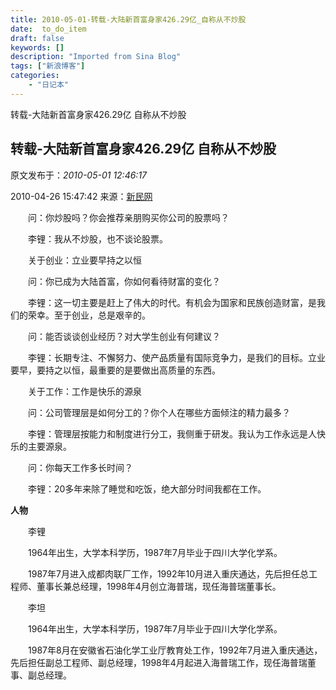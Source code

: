 ```yaml
---
title: 2010-05-01-转载-大陆新首富身家426.29亿_自称从不炒股
date:  to_do_item
draft: false
keywords: []
description: "Imported from Sina Blog"
tags: ["新浪博客"]
categories: 
    - "日记本"
---
```

转载-大陆新首富身家426.29亿 自称从不炒股
## 转载-大陆新首富身家426.29亿 自称从不炒股

 原文发布于：*2010-05-01 12:46:17*

2010-04-26 15&#58;47&#58;42 来源：[新民网](http&#58;//msn.biz.smgbb.cn/#)

　　问：你炒股吗？你会推荐亲朋购买你公司的股票吗？

　　李锂：我从不炒股，也不谈论股票。

　　关于创业：立业要早持之以恒

　　问：你已成为大陆首富，你如何看待财富的变化？

　　李锂：这一切主要是赶上了伟大的时代。有机会为国家和民族创造财富，是我们的荣幸。至于创业，总是艰辛的。

　　问：能否谈谈创业经历？对大学生创业有何建议？

　　李锂：长期专注、不懈努力、使产品质量有国际竞争力，是我们的目标。立业要早，要持之以恒，最重要的是要做出高质量的东西。

　　关于工作：工作是快乐的源泉

　　问：公司管理层是如何分工的？你个人在哪些方面倾注的精力最多？

　　李锂：管理层按能力和制度进行分工，我侧重于研发。我认为工作永远是人快乐的主要源泉。

　　问：你每天工作多长时间？

　　李锂：20多年来除了睡觉和吃饭，绝大部分时间我都在工作。

**人物**

　　李锂

　　1964年出生，大学本科学历，1987年7月毕业于四川大学化学系。

　　1987年7月进入成都肉联厂工作，1992年10月进入重庆通达，先后担任总工程师、董事长兼总经理，1998年4月创立海普瑞，现任海普瑞董事长。　　

　　李坦

　　1964年出生，大学本科学历，1987年7月毕业于四川大学化学系。

　　1987年8月在安徽省石油化学工业厅教育处工作，1992年7月进入重庆通达，先后担任副总工程师、副总经理，1998年4月起进入海普瑞工作，现任海普瑞董事、副总经理。


